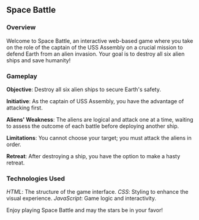 ## Space Battle

### Overview
Welcome to Space Battle, an interactive web-based game where you take on the role of the captain of the USS Assembly on a crucial mission to defend Earth from an alien invasion. Your goal is to destroy all six alien ships and save humanity!

### Gameplay
__Objective__: Destroy all six alien ships to secure Earth's safety.

__Initiative__: As the captain of USS Assembly, you have the advantage of attacking first.

__Aliens' Weakness__: The aliens are logical and attack one at a time, waiting to assess the outcome of each battle before deploying another ship.

__Limitations__: You cannot choose your target; you must attack the aliens in order.

__Retreat__: After destroying a ship, you have the option to make a hasty retreat.

### Technologies Used
_HTML_: The structure of the game interface.
_CSS_: Styling to enhance the visual experience.
_JavaScript_: Game logic and interactivity.

Enjoy playing Space Battle and may the stars be in your favor!